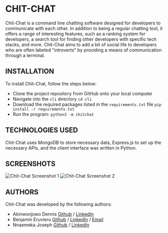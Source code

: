 # CHIT-CHAT
Chit-Chat is a command line chatting software designed for developers to communicate with each other. In addition to being a regular chatting tool, it offers a range of interesting features, such as a ranking system for developers, a search tool for finding other developers with specific tech stacks, and more. Chit-Chat aims to add a bit of social life to developers who are often labeled "introverts" by providing a means of communication through a terminal.

## INSTALLATION
To install Chit-Chat, follow the steps below:
- Clone the project repository from GitHub onto your local computer
- Navigate into the `cli` directory `cd cli`
- Download the required packages listed in the `requirements.txt` file `pip install -r requirements.txt`
- Run the program: `python3 -m chitchat`

## TECHNOLOGIES USED
Chit-Chat uses MongoDB to store necessary data, Express.js to set up the necessary APIs, and the client interface was written in Python.

## SCREENSHOTS
![Chit-Chat Screenshot 1](https://user-images.githubusercontent.com/99836377/232632148-6f6a01d8-de42-43a2-a289-67fa2f1e234a.png)
![Chit-Chat Screenshot 2](https://user-images.githubusercontent.com/99836377/232632280-ae124d9c-2629-4731-bbdf-da45cb31149b.png)

## AUTHORS
Chit-Chat was developed by the following authors:
- Akinwonjowo Dennis [Github](https://github.com/Dennisco12) / [LinkedIn](https://www.linkedin.com/in/dennis-akinwonjowo)
- Benjamin Eruvieru [Github](https://github.com/benjamineruvieru) / [LinkedIn](https://www.linkedin.com/in/benjamineruvieru) / [Email](benjamineruvieru@gmail.com)
- Nnaemeka Joseph [Github](https://github.com/nnaemekaxi) / [LinkedIn](https://www.linkedin.com/in/nnaemeka11/)
